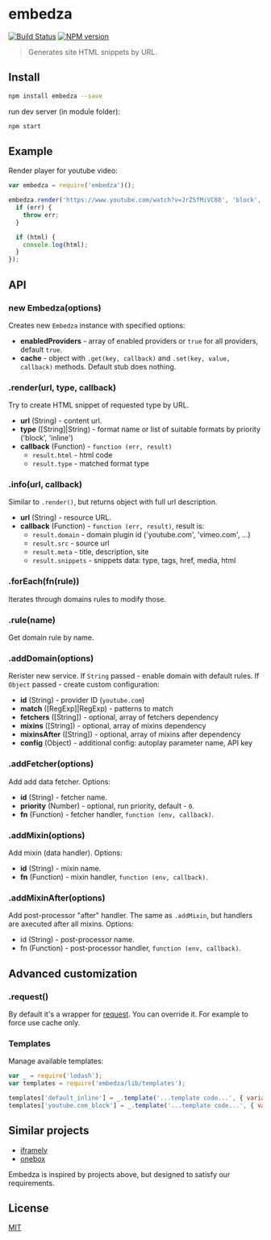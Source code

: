 embedza
=======

[![Build Status](https://img.shields.io/travis/nodeca/embedza/master.svg?style=flat)](https://travis-ci.org/nodeca/embedza)
[![NPM version](https://img.shields.io/npm/v/embedza.svg?style=flat)](https://www.npmjs.org/package/embedza)

> Generates site HTML snippets by URL.


Install
-------

```bash
npm install embedza --save
```

run dev server (in module folder):

```bash
npm start
```


Example
-------

Render player for youtube video:

```javascript
var embedza = require('embedza')();

embedza.render('https://www.youtube.com/watch?v=JrZSfMiVC88', 'block', function (err, html) {
  if (err) {
    throw err;
  }

  if (html) {
    console.log(html);
  }
});
```


API
---


### new Embedza(options)

Creates new `Embedza` instance with specified options:

- __enabledProviders__ - array of enabled providers or `true` for all providers,
  default `true`.
- __cache__ - object with `.get(key, callback)` and `.set(key, value, callback)`
  methods. Default stub does nothing.


### .render(url, type, callback)

Try to create HTML snippet of requested type by URL.

- __url__ (String) - content url.
- __type__ ([String]|String) - format name or list of suitable formats
  by priority ('block', 'inline')
- __callback__ (Function) - `function (err, result)`
    - `result.html` - html code
    - `result.type` - matched format type

### .info(url, callback)

Similar to `.render()`, but returns object with full url description.

- __url__ (String) - resource URL.
- __callback__ (Function) - `function (err, result)`, result is:
  - `result.domain` - domain plugin id ('youtube.com', 'vimeo.com', ...)
  - `result.src` - source url
  - `result.meta` - title, description, site
  - `result.snippets` - snippets data: type, tags, href, media, html


### .forEach(fn(rule))

Iterates through domains rules to modify those.


### .rule(name)

Get domain rule by name.


### .addDomain(options)

Rerister new service. If `String` passed - enable domain with default rules.
If `Object` passed - create custom configuration:

- __id__ (String) - provider ID (`youtube.com`)
- __match__ ([RegExp]|RegExp) - patterns to match
- __fetchers__ ([String]) - optional, array of fetchers dependency
- __mixins__ ([String]) - optional, array of mixins dependency
- __mixinsAfter__ ([String]) - optional, array of mixins after dependency
- __config__ (Object) - additional config: autoplay parameter name, API key


### .addFetcher(options)

Add add data fetcher. Options:

- __id__ (String) - fetcher name.
- __priority__ (Number) - optional, run priority, default - `0`.
- __fn__ (Function) - fetcher handler, `function (env, callback)`.


### .addMixin(options)

Add mixin (data handler). Options:

- __id__ (String) - mixin name.
- __fn__ (Function) - mixin handler, `function (env, callback)`.


### .addMixinAfter(options)

Add post-processor "after" handler. The same as `.addMixin`, but handlers
are axecuted after all mixins. Options:

- id (String) - post-processor name.
- fn (Function) - post-processor handler, `function (env, callback)`.


## Advanced customization

### .request()

By default it's a wrapper for [request](npmjs.com/packages/request). You can
override it. For example to force use cache only.


### Templates

Manage available templates:

```js
var _ = require('lodash');
var templates = require('embedza/lib/templates');

templates['default_inline'] = _.template('...template code...', { variable: 'self' });
templates['youtube.com_block'] = _.template('...template code...', { variable: 'self' });
```


Similar projects
----------------

- [iframely](https://github.com/itteco/iframely)
- [onebox](https://github.com/discourse/onebox)

Embedza is inspired by projects above, but designed to satisfy our requirements.


License
-------

[MIT](https://raw.github.com/nodeca/embedza/master/LICENSE)
